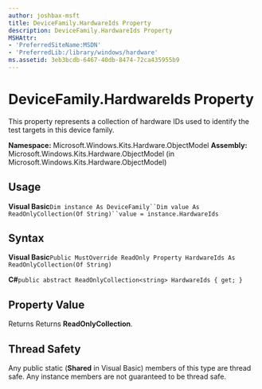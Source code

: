 ```yaml
---
author: joshbax-msft
title: DeviceFamily.HardwareIds Property
description: DeviceFamily.HardwareIds Property
MSHAttr:
- 'PreferredSiteName:MSDN'
- 'PreferredLib:/library/windows/hardware'
ms.assetid: 3eb3bcdb-6467-40db-8474-72ca435955b9
---
```


# DeviceFamily.HardwareIds Property


This property represents a collection of hardware IDs used to identify the test targets in this device family.

**Namespace:** Microsoft.Windows.Kits.Hardware.ObjectModel **Assembly:** Microsoft.Windows.Kits.Hardware.ObjectModel (in Microsoft.Windows.Kits.Hardware.ObjectModel)

## Usage


**Visual Basic**`Dim instance As DeviceFamily``Dim value As ReadOnlyCollection(Of String)``value = instance.HardwareIds`

## Syntax


**Visual Basic**`Public MustOverride ReadOnly Property HardwareIds As ReadOnlyCollection(Of String)`

**C#**`public abstract ReadOnlyCollection<string> HardwareIds { get; }`

## Property Value


Returns Returns **ReadOnlyCollection**.

## Thread Safety


Any public static (**Shared** in Visual Basic) members of this type are thread safe. Any instance members are not guaranteed to be thread safe.

 

 






